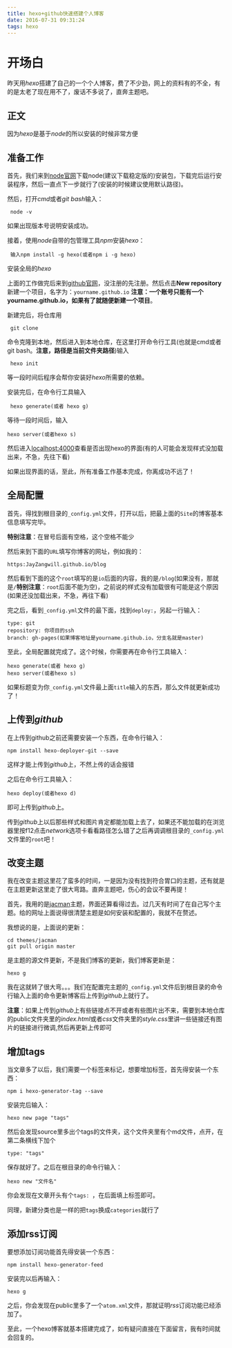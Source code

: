 ```yaml
---
title: hexo+github快速搭建个人博客
date: 2016-07-31 09:31:24
tags: hexo
---
```

# 开场白


昨天用*hexo*搭建了自己的一个个人博客，费了不少劲，网上的资料有的不全，有的是太老了现在用不了，废话不多说了，直奔主题吧。

<!-- more-->

## 正文


因为*hexo*是基于*node*的所以安装的时候非常方便


## 准备工作


 首先，我们来到[node官网](https://nodejs.org/en/)下载node(建议下载稳定版的)安装包，下载完后运行安装程序，然后一直点下一步就行了(安装的时候建议使用默认路径)。  
 
 然后，打开*cmd*或者*git bash*输入：
 
 
     node -v
     
 
 如果出现版本号说明安装成功。  
 
 接着，使用*node*自带的包管理工具*npm*安装*hexo*：
 
 
     输入npm install -g hexo(或者npm i -g hexo)
     
     
 安装全局的*hexo*  
 
 上面的工作做完后来到[github官网](https://github.com/)，没注册的先注册。然后点击**New repository**新建一个项目，名字为：`yourname.github.io` **注意：一个账号只能有一个yourname.github.io，如果有了就随便新建一个项目**。  
 
 新建完后，将仓库用
 
 
     git clone
 
 
 命令克隆到本地，然后进入到本地仓库，在这里打开命令行工具(也就是cmd或者git bash。**注意，路径是当前文件夹路径**)输入
 
 
     hexo init
 
 
 等一段时间后程序会帮你安装好*hexo*所需要的依赖。  
 
 安装完后，在命令行工具输入
 
 
     hexo generate(或者 hexo g)
     

等待一段时间后，输入


    hexo server(或者hexo s)
    
    
然后进入[localhost:4000](http://localhost:4000/)查看是否出现hexo的界面(有的人可能会发现样式没加载出来，不急，先往下看)   

如果出现界面的话，至此，所有准备工作基本完成，你离成功不远了！


## 全局配置


首先，得找到根目录的`_config.yml`文件，打开以后，把最上面的`Site`的博客基本信息填写完毕。  

**特别注意**：在冒号后面有空格，这个空格不能少  

然后来到下面的`URL`填写你博客的网址，例如我的：


    https:JayZangwill.github.io/blog
    
 

然后看到下面的这个`root`填写的是`io`后面的内容，我的是`/blog`(如果没有，那就是`/`**特别注意**：`root`后面不能为空)，之前说的样式没有加载很有可能是这个原因(如果还没加载出来，不急，再往下看)  

完之后，看到`_config.yml`文件的最下面，找到`deploy:`，另起一行输入：


    type: git
    repository: 你项目的ssh
    branch: gh-pages(如果博客地址是yourname.github.io，分支名就是master)


至此，全局配置就完成了。这个时候，你需要再在命令行工具输入：


    hexo generate(或者 hexo g)
    hexo server(或者hexo s)


如果标题变为你`_config.yml`文件最上面`title`输入的东西，那么文件就更新成功了！   

## 上传到*github*

在上传到github之前还需要安装一个东西，在命令行输入：


    npm install hexo-deployer-git --save
    
这样才能上传到*github*上，不然上传的话会报错  

之后在命令行工具输入：


    hexo deploy(或者hexo d)


即可上传到*github*上。   

传到*github*上以后那些样式和图片肯定都能加载上去了，如果还不能加载的在浏览器里按f12点击*network*选项卡看看路径怎么错了之后再调调根目录的`_config.yml`文件里的`root`吧！  


## 改变主题


我在改变主题这里花了蛮多的时间，一是因为没有找到符合胃口的主题，还有就是在主题更新这里走了很大弯路。直奔主题吧，伤心的会议不要再提！  

首先，我用的是[jacman](http://jacman.wuchong.me/2014/11/20/how-to-use-jacman)主题，界面还算看得过去。过几天有时间了在自己写个主题。给的网址上面说得很清楚主题是如何安装和配置的，我就不在赘述。  

我想说的是，上面说的更新：


    cd themes/jacman
    git pull origin master
    
    
是主题的源文件更新，不是我们博客的更新，我们博客更新是：



    hexo g


我在这就转了很大弯。。。我们在配置完主题的`_config.yml`文件后到根目录的命令行输入上面的命令更新博客后上传到*github*上就行了。  

**注意**：如果上传到*github*上有些链接点不开或者有些图片出不来，需要到本地仓库的public文件夹里的*index.html*或者*css*文件夹里的*style.css*里讲一些链接还有图片的链接进行微调,然后再更新上传即可


## 增加tags


当文章多了以后，我们需要一个标签来标记，想要增加标签，首先得安装一个东西：  


    npm i hexo-generator-tag --save


安装完后输入：  


    hexo new page "tags"   


然后会发现source里多出个tags的文件夹，这个文件夹里有个md文件，点开，在第二条横线下加个  


    type: "tags"


保存就好了。之后在根目录的命令行输入：  


    hexo new "文件名"  


你会发现在文章开头有个`tags: `，在后面填上标签即可。  

同理，新建分类也是一样的把`tags`换成`categories`就行了  

## 添加rss订阅


要想添加订阅功能首先得安装一个东西：


    npm install hexo-generator-feed


安装完以后再输入：


    hexo g
    
之后，你会发现在public里多了一个`atom.xml`文件，那就证明*rss*订阅功能已经添加了。  


至此，一个hexo博客就基本搭建完成了，如有疑问直接在下面留言，我有时间就会回复的。